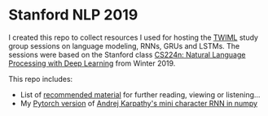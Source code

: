 # Stanford NLP 2019

I created this repo to collect resources I used for hosting the [TWIML](https://twimlai.com/) study group sessions on language modeling, RNNs, GRUs and LSTMs. The sessions were based on the Stanford class [CS224n: Natural Language Processing with Deep Learning](https://web.stanford.edu/class/archive/cs/cs224n/cs224n.1194/) from Winter 2019.

This repo includes:
- List of [recommended material](https://github.com/stefan-jo/stanford_nlp/blob/master/resources.md) for further reading, viewing or listening...
- My [Pytorch version](https://github.com/stefan-jo/stanford_nlp/blob/master/char_rnn_torch.ipynb) of [Andrej Karpathy's mini character RNN in numpy](https://gist.github.com/karpathy/d4dee566867f8291f086)

